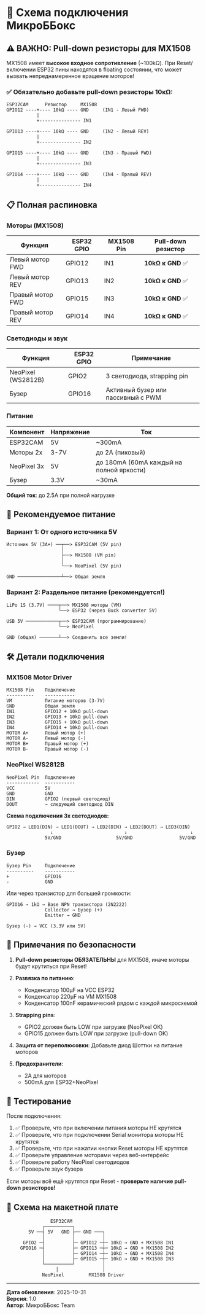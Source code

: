 # 🔌 Схема подключения МикроББокс

## ⚠️ ВАЖНО: Pull-down резисторы для MX1508

MX1508 имеет **высокое входное сопротивление** (~100kΩ). При Reset/включении ESP32 пины находятся в floating состоянии, что может вызвать непреднамеренное вращение моторов!

### ✅ Обязательно добавьте pull-down резисторы 10кΩ:

```
ESP32CAM      Резистор     MX1508
GPIO12 ----+---- 10kΩ ---- GND     (IN1 - Левый FWD)
           |
           +--------------- IN1
           
GPIO13 ----+---- 10kΩ ---- GND     (IN2 - Левый REV)
           |
           +--------------- IN2
           
GPIO15 ----+---- 10kΩ ---- GND     (IN3 - Правый FWD)
           |
           +--------------- IN3
           
GPIO14 ----+---- 10kΩ ---- GND     (IN4 - Правый REV)
           |
           +--------------- IN4
```

## 📋 Полная распиновка

### Моторы (MX1508)
| Функция | ESP32 GPIO | MX1508 Pin | Pull-down резистор |
|---------|------------|------------|--------------------|
| Левый мотор FWD | GPIO12 | IN1 | **10kΩ к GND** ✅ |
| Левый мотор REV | GPIO13 | IN2 | **10kΩ к GND** ✅ |
| Правый мотор FWD | GPIO15 | IN3 | **10kΩ к GND** ✅ |
| Правый мотор REV | GPIO14 | IN4 | **10kΩ к GND** ✅ |

### Светодиоды и звук
| Функция | ESP32 GPIO | Примечание |
|---------|------------|------------|
| NeoPixel (WS2812B) | GPIO2 | 3 светодиода, strapping pin |
| Бузер | GPIO16 | Активный бузер или пассивный с PWM |

### Питание
| Компонент | Напряжение | Ток |
|-----------|------------|-----|
| ESP32CAM | 5V | ~300mA |
| Моторы 2x | 3-7V | до 2A (пиковый) |
| NeoPixel 3x | 5V | до 180mA (60mA каждый на полной яркости) |
| Бузер | 3.3V | ~30mA |

**Общий ток**: до 2.5A при полной нагрузке

## 🔋 Рекомендуемое питание

### Вариант 1: От одного источника 5V
```
Источник 5V (3A+) ──┬──> ESP32CAM (5V pin)
                    │
                    ├──> MX1508 (VM pin)
                    │
                    └──> NeoPixel (5V pin)
                    
GND ────────────────┴──> Общая земля
```

### Вариант 2: Раздельное питание (рекомендуется!)
```
LiPo 1S (3.7V) ────┬──> MX1508 моторы (VM)
                   └──> ESP32 (через Buck converter 5V)
                   
USB 5V ────────────┬──> ESP32CAM (программирование)
                   └──> NeoPixel

GND (общая) ───────┴──> Соединить все земли!
```

## 🛠️ Детали подключения

### MX1508 Motor Driver
```
MX1508 Pin    Подключение
----------    -----------
VM            Питание моторов (3-7V)
GND           Общая земля
IN1           GPIO12 + 10kΩ pull-down
IN2           GPIO13 + 10kΩ pull-down
IN3           GPIO15 + 10kΩ pull-down
IN4           GPIO14 + 10kΩ pull-down
MOTOR A+      Левый мотор (+)
MOTOR A-      Левый мотор (-)
MOTOR B+      Правый мотор (+)
MOTOR B-      Правый мотор (-)
```

### NeoPixel WS2812B
```
NeoPixel Pin  Подключение
------------  -----------
VCC           5V
GND           GND
DIN           GPIO2 (первый светодиод)
DOUT          → следующий светодиод DIN
```

**Схема подключения 3х светодиодов:**
```
GPIO2 → LED1(DIN) → LED1(DOUT) → LED2(DIN) → LED2(DOUT) → LED3(DIN)
                ↓                          ↓                       ↓
              5V/GND                    5V/GND                 5V/GND
```

### Бузер
```
Бузер Pin     Подключение
----------    -----------
+             GPIO16
-             GND
```

Или через транзистор для большей громкости:
```
GPIO16 → 1kΩ → Base NPN транзистора (2N2222)
              Collector → Бузер (+)
              Emitter → GND
              
Бузер (-) → VCC (3.3V или 5V)
```

## 📝 Примечания по безопасности

1. **Pull-down резисторы ОБЯЗАТЕЛЬНЫ** для MX1508, иначе моторы будут крутиться при Reset!

2. **Развязка по питанию**: 
   - Конденсатор 100µF на VCC ESP32
   - Конденсатор 220µF на VM MX1508
   - Конденсатор 100nF керамический рядом с каждой микросхемой

3. **Strapping pins**:
   - GPIO2 должен быть LOW при загрузке (NeoPixel OK)
   - GPIO15 должен быть LOW при загрузке (pull-down OK)

4. **Защита от переполюсовки**: Добавьте диод Шоттки на питание моторов

5. **Предохранители**: 
   - 2A для моторов
   - 500mA для ESP32+NeoPixel

## 🧪 Тестирование

После подключения:

1. ✅ Проверьте, что при включении питания моторы НЕ крутятся
2. ✅ Проверьте, что при подключении Serial монитора моторы НЕ крутятся
3. ✅ Проверьте, что при нажатии кнопки Reset моторы НЕ крутятся
4. ✅ Проверьте управление моторами через веб-интерфейс
5. ✅ Проверьте работу NeoPixel светодиодов
6. ✅ Проверьте звук бузера

Если моторы всё ещё крутятся при Reset - **проверьте наличие pull-down резисторов!**

## 📐 Схема на макетной плате

```
                ESP32CAM
             ┌──────────┐
        5V ──┤ 5V   GND ├── GND ───┐
             │          │          │
      GPIO2 ─┤          ├─ GPIO12 ─┼─ 10kΩ → GND + MX1508 IN1
     GPIO16 ─┤          ├─ GPIO13 ─┼─ 10kΩ → GND + MX1508 IN2
             │          ├─ GPIO14 ─┼─ 10kΩ → GND + MX1508 IN4
             │          ├─ GPIO15 ─┼─ 10kΩ → GND + MX1508 IN3
             └──────────┘          │
                  │                │
             NeoPixel         MX1508 Driver
```

---

**Дата обновления**: 2025-10-31  
**Версия**: 1.0  
**Автор**: МикроББокс Team
